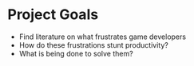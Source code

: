 # Project Goals

- Find literature on what frustrates game developers
- How do these frustrations stunt productivity?
- What is being done to solve them?

